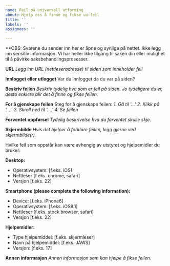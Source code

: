 ```yaml
---
name: Feil på universell utforming
about: Hjelp oss å finne og fikse uu-feil
title: ''
labels: ''
assignees: ''

---
```


**OBS: Svarene du sender inn her er åpne og synlige på nettet. Ikke legg inn sensitiv informasjon. Vi har heller ikke tilgang til saken din eller mulighet til å påvirke saksbehandlingsprosesser.

**URL**
_Legg inn URL (nettleseradresse) til siden som inneholder feil_

**Innlogget eller utlogget**
Var du innlogget da du var på siden?

**Beskriv feilen**
_Beskriv tydelig hva som er feil på siden. Jo tydeligere du er, desto enklere blir det å finne og fikse feilen._

**For å gjenskape feilen**
Steg for å gjenskape feilen:
_1. Gå til '...'
2. Klikk på '....'
3. Skroll ned til '....'
4. Se feilen_

**Forventet oppførsel**
_Tydelig beskrivelse hva du forventet skulle skje._

**Skjermbilde**
_Hvis det hjelper å forklare feilen, legg gjerne ved skjermbilde(r)._

Hvilke feil som oppstår kan være avhengig av utstyret og hjelpemidler du bruker:

**Desktop:**
 - Operativsystem: [f.eks. iOS]
 - Nettleser [f.eks. chrome, safari]
 - Versjon [f.eks. 22]

**Smartphone (please complete the following information):**
 - Device: [f.eks. iPhone6]
 - Operativsystem: [f.eks. iOS8.1]
 - Nettleser [f.eks. stock browser, safari]
 - Versjon [f.eks. 22]

**Hjelpemidler:**
- Type hjelpemiddel: [f.eks. skjermleser]
- Navn på hjelpemiddel: [f.eks. JAWS]
- Versjon: [f.eks. 17]

**Annen informasjon**
_Annen informasjon som kan hjelpe å fikse feilen._
